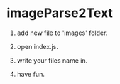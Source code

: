 # imageParse2Text

1.  add new file to 'images' folder.

2.  open index.js.

3.  write your files name in.

4.  have fun.
